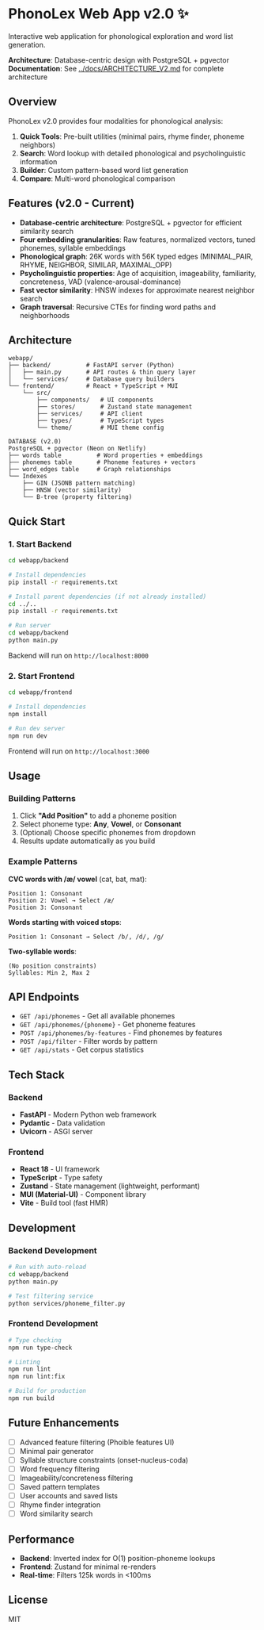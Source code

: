# PhonoLex Web App v2.0 ✨

Interactive web application for phonological exploration and word list generation.

**Architecture**: Database-centric design with PostgreSQL + pgvector
**Documentation**: See [../docs/ARCHITECTURE_V2.md](../docs/ARCHITECTURE_V2.md) for complete architecture

## Overview

PhonoLex v2.0 provides four modalities for phonological analysis:

1. **Quick Tools**: Pre-built utilities (minimal pairs, rhyme finder, phoneme neighbors)
2. **Search**: Word lookup with detailed phonological and psycholinguistic information
3. **Builder**: Custom pattern-based word list generation
4. **Compare**: Multi-word phonological comparison

## Features (v2.0 - Current)
- **Database-centric architecture**: PostgreSQL + pgvector for efficient similarity search
- **Four embedding granularities**: Raw features, normalized vectors, tuned phonemes, syllable embeddings
- **Phonological graph**: 26K words with 56K typed edges (MINIMAL_PAIR, RHYME, NEIGHBOR, SIMILAR, MAXIMAL_OPP)
- **Psycholinguistic properties**: Age of acquisition, imageability, familiarity, concreteness, VAD (valence-arousal-dominance)
- **Fast vector similarity**: HNSW indexes for approximate nearest neighbor search
- **Graph traversal**: Recursive CTEs for finding word paths and neighborhoods

## Architecture

```
webapp/
├── backend/          # FastAPI server (Python)
│   ├── main.py       # API routes & thin query layer
│   └── services/     # Database query builders
└── frontend/         # React + TypeScript + MUI
    └── src/
        ├── components/   # UI components
        ├── stores/       # Zustand state management
        ├── services/     # API client
        ├── types/        # TypeScript types
        └── theme/        # MUI theme config

DATABASE (v2.0)
PostgreSQL + pgvector (Neon on Netlify)
├── words table          # Word properties + embeddings
├── phonemes table       # Phoneme features + vectors
├── word_edges table     # Graph relationships
└── Indexes
    ├── GIN (JSONB pattern matching)
    ├── HNSW (vector similarity)
    └── B-tree (property filtering)
```

## Quick Start

### 1. Start Backend

```bash
cd webapp/backend

# Install dependencies
pip install -r requirements.txt

# Install parent dependencies (if not already installed)
cd ../..
pip install -r requirements.txt

# Run server
cd webapp/backend
python main.py
```

Backend will run on `http://localhost:8000`

### 2. Start Frontend

```bash
cd webapp/frontend

# Install dependencies
npm install

# Run dev server
npm run dev
```

Frontend will run on `http://localhost:3000`

## Usage

### Building Patterns

1. Click **"Add Position"** to add a phoneme position
2. Select phoneme type: **Any**, **Vowel**, or **Consonant**
3. (Optional) Choose specific phonemes from dropdown
4. Results update automatically as you build

### Example Patterns

**CVC words with /æ/ vowel** (cat, bat, mat):
```
Position 1: Consonant
Position 2: Vowel → Select /æ/
Position 3: Consonant
```

**Words starting with voiced stops**:
```
Position 1: Consonant → Select /b/, /d/, /g/
```

**Two-syllable words**:
```
(No position constraints)
Syllables: Min 2, Max 2
```

## API Endpoints

- `GET /api/phonemes` - Get all available phonemes
- `GET /api/phonemes/{phoneme}` - Get phoneme features
- `POST /api/phonemes/by-features` - Find phonemes by features
- `POST /api/filter` - Filter words by pattern
- `GET /api/stats` - Get corpus statistics

## Tech Stack

### Backend
- **FastAPI** - Modern Python web framework
- **Pydantic** - Data validation
- **Uvicorn** - ASGI server

### Frontend
- **React 18** - UI framework
- **TypeScript** - Type safety
- **Zustand** - State management (lightweight, performant)
- **MUI (Material-UI)** - Component library
- **Vite** - Build tool (fast HMR)

## Development

### Backend Development

```bash
# Run with auto-reload
cd webapp/backend
python main.py

# Test filtering service
python services/phoneme_filter.py
```

### Frontend Development

```bash
# Type checking
npm run type-check

# Linting
npm run lint
npm run lint:fix

# Build for production
npm run build
```

## Future Enhancements

- [ ] Advanced feature filtering (Phoible features UI)
- [ ] Minimal pair generator
- [ ] Syllable structure constraints (onset-nucleus-coda)
- [ ] Word frequency filtering
- [ ] Imageability/concreteness filtering
- [ ] Saved pattern templates
- [ ] User accounts and saved lists
- [ ] Rhyme finder integration
- [ ] Word similarity search

## Performance

- **Backend**: Inverted index for O(1) position-phoneme lookups
- **Frontend**: Zustand for minimal re-renders
- **Real-time**: Filters 125k words in <100ms

## License

MIT
